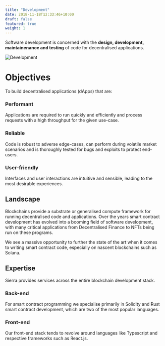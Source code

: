 ```yaml
---
title: "Development"
date: 2018-11-18T12:33:46+10:00
draft: false
featured: true
weight: 1
---
```


Software development is concerned with the **design, development, maintainenance and testing** of code for decentralised applications.

![Development](https://source.unsplash.com/OqtafYT5kTw)

# Objectives 

To build decentralised applications (dApps) that are:

### Performant

Applications are required to run quickly and efficiently and process requests with a high throughput for the given use-case.

### Reliable

Code is robust to adverse edge-cases, can perform during volatile market scenarios and is thoroughly tested for bugs and exploits to protect end-users.
### User-friendly

Interfaces and user interactions are intuitive and sensible, leading to the most desirable experiences.

## Landscape

Blockchains provide a substrate or generalised compute framework for running decentralised code and applications. Over the years smart contract development has evolved into a booming field of software development, with many critical applications from Decentralised Finance to NFTs being run on these programs.

We see a massive opportunity to further the state of the art when it comes to writing smart contract code, especially on nascent blockchains such as Solana.

## Expertise

Sierra provides services across the entire blockchain development stack. 

### Back-end

For smart contract programming we specialise primarily in Solidity and Rust smart contract development, which are two of the most popular languages. 

### Front-end

Our front-end stack tends to revolve around languages like Typescript and respective frameworks such as React.js.
